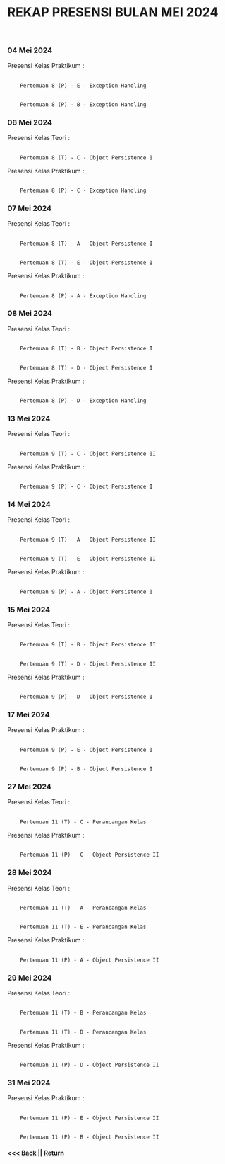 # REKAP PRESENSI BULAN MEI 2024
<br/>

### 04 Mei 2024
Presensi Kelas Praktikum :
##
        Pertemuan 8 (P) - E - Exception Handling
##
        Pertemuan 8 (P) - B - Exception Handling

### 06 Mei 2024
Presensi Kelas Teori :
##
        Pertemuan 8 (T) - C - Object Persistence I
Presensi Kelas Praktikum :
##
        Pertemuan 8 (P) - C - Exception Handling

### 07 Mei 2024
Presensi Kelas Teori :
##
        Pertemuan 8 (T) - A - Object Persistence I
##
        Pertemuan 8 (T) - E - Object Persistence I
Presensi Kelas Praktikum :
##
        Pertemuan 8 (P) - A - Exception Handling

### 08 Mei 2024
Presensi Kelas Teori :
##
        Pertemuan 8 (T) - B - Object Persistence I
##
        Pertemuan 8 (T) - D - Object Persistence I
Presensi Kelas Praktikum :
##
        Pertemuan 8 (P) - D - Exception Handling

### 13 Mei 2024
Presensi Kelas Teori :
##
        Pertemuan 9 (T) - C - Object Persistence II
Presensi Kelas Praktikum :
##
        Pertemuan 9 (P) - C - Object Persistence I

### 14 Mei 2024
Presensi Kelas Teori :
##
        Pertemuan 9 (T) - A - Object Persistence II
##
        Pertemuan 9 (T) - E - Object Persistence II
Presensi Kelas Praktikum :
##
        Pertemuan 9 (P) - A - Object Persistence I

### 15 Mei 2024
Presensi Kelas Teori :
##
        Pertemuan 9 (T) - B - Object Persistence II
##
        Pertemuan 9 (T) - D - Object Persistence II
Presensi Kelas Praktikum :
##
        Pertemuan 9 (P) - D - Object Persistence I

### 17 Mei 2024
Presensi Kelas Praktikum :
##
        Pertemuan 9 (P) - E - Object Persistence I
##
        Pertemuan 9 (P) - B - Object Persistence I

### 27 Mei 2024
Presensi Kelas Teori :
##
        Pertemuan 11 (T) - C - Perancangan Kelas
Presensi Kelas Praktikum :
##
        Pertemuan 11 (P) - C - Object Persistence II

### 28 Mei 2024
Presensi Kelas Teori :
##
        Pertemuan 11 (T) - A - Perancangan Kelas
##
        Pertemuan 11 (T) - E - Perancangan Kelas
Presensi Kelas Praktikum :
##
        Pertemuan 11 (P) - A - Object Persistence II

### 29 Mei 2024
Presensi Kelas Teori :
##
        Pertemuan 11 (T) - B - Perancangan Kelas
##
        Pertemuan 11 (T) - D - Perancangan Kelas
Presensi Kelas Praktikum :
##
        Pertemuan 11 (P) - D - Object Persistence II

### 31 Mei 2024
Presensi Kelas Praktikum :
##
        Pertemuan 11 (P) - E - Object Persistence II
##
        Pertemuan 11 (P) - B - Object Persistence II

#### [<<< Back](../april-2024/README.md)  ||  [Return](../README.md)